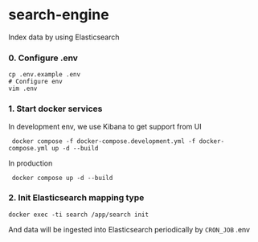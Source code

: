 # search-engine
Index data by using Elasticsearch
### 0. Configure .env
```
cp .env.example .env
# Configure env
vim .env
```
### 1. Start docker services

In development env, we use Kibana to get support from UI
```
 docker compose -f docker-compose.development.yml -f docker-compose.yml up -d --build
```
In production
```
 docker compose up -d --build 
```


### 2. Init Elasticsearch mapping type
```
docker exec -ti search /app/search init
```
And data will be ingested into Elasticsearch periodically by `CRON_JOB` .env